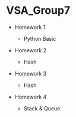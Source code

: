 # VSA_Group7

- Homework 1
  - Python Basic

- Homework 2
  - Hash

- Homework 3
  - Hash

- Homework 4
  - Stack & Queue
